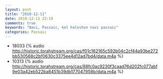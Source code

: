 ```yaml
---
layout: post
title: "2010-12-11"
date: 2010-12-11 22:19
comments: true
keywords: "Navi, Passaic, kol haloshon navi passaic" 
categories: Passaic 
---
```


 * 18033 {% audio http://historic.torahstream.org/cas/f01c162165c592b04c2cf44a93be272bb530568c2bf0630c3375ee4d12ad7bd4/data.m4a %}
 * 10313 {% audio http://historic.torahstream.org/cas/88fc0ac9230f3caad76d202fc077abf9e03a42eb522ba8451b39db177047958b/data.m4a %}

